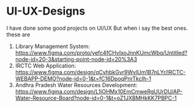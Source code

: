 # UI-UX-Designs

I have done some good projects on UI/UX But when i say the best ones. these are 
1. Library Management System: https://www.figma.com/proto/yefc4fCHvIxoJnnKUmcWbq/Untitled?node-id=20-3&starting-point-node-id=20%3A3
2. IRCTC Web Application: https://www.figma.com/design/qCvhbkGvr9WvlUm1B7nLYr/IRCTC-WEBAPP-DEMO?node-id=0-1&t=fC16DpoqPnrTkcIh-1
3. Andhra Pradesh Water Resources Development: https://www.figma.com/design/L1jOHMx10EmCmweRgUUrDU/AP-Water-Resource-Board?node-id=0-1&t=oZ1JXBMHkKK7PBPC-1
